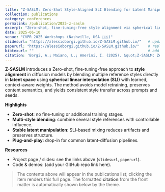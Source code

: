 ```yaml
---
title: "Z-SASLM: Zero-Shot Style-Aligned SLI Blending for Latent Manipulation"
collection: publications
category: conferences
permalink: /publication/2025-z-saslm
excerpt: "Zero-shot, fine-tuning-free style alignment via spherical linear interpolation (SLI) blending for latent manipulation in diffusion models."
date: 2025-06-10
venue: "CVPR 2025 Workshops (Nashville, USA 🇺🇸)"
slidesurl: "https://alessioborgi.github.io/Z-SASLM.github.io/"   # update to direct slides link if you have one
paperurl: "https://alessioborgi.github.io/Z-SASLM.github.io/"    # replace with arXiv/IEEE link if available
bibtexurl: ""                                                    # add a .bib link if/when available
citation: 'Borgi, A.; Maiano, L.; Amerini, I. (2025). &quot;Z-SASLM: Zero-Shot Style-Aligned SLI Blending for Latent Manipulation.&quot; <i>CVPR 2025 Workshops</i>.'
---
```


**Z-SASLM** introduces a Zero-shot, fine-tuning-free approach to **style alignment** in diffusion models by blending multiple reference styles directly in **latent space** using **spherical linear interpolation (SLI)** with learned, context-aware weights. The method avoids model retraining, preserves content semantics, and yields consistent style transfer across prompts and seeds.

**Highlights**
- **Zero-shot**: no fine-tuning or additional training stages.
- **Multi-style blending**: combine several style references with controllable influence.
- **Stable latent manipulation**: SLI-based mixing reduces artifacts and preserves structure.
- **Plug-and-play**: drop-in for common latent-diffusion pipelines.

**Resources**
- Project page / slides: see the links above (`slidesurl`, `paperurl`).  
- Code & demos: (add your GitHub repo link here).

> The contents above will appear in the publications list; clicking the item renders this full page. The formatted **citation** from the front matter is automatically shown below by the theme.
